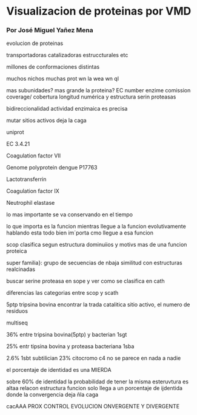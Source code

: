 # Visualizacion de proteinas por VMD

### Por José Miguel Yañez Mena  

evolucion de proteinas

transportadoras catalizadoras estruccturales etc

millones de conformaciones distintas 

muchos nichos muchas prot wn la wea wn ql

mas subunidades? mas grande la proteina?
EC number enzime comission 
coverage/ cobertura longitud numérica y estructura 
serin proteasas 

bidireccionalidad
actividad enzimaica es precisa 

mutar sitios activos deja la caga

uniprot

EC 3.4.21

Coagulation factor VII

Genome polyprotein dengue 	P17763 

Lactotransferrin

Coagulation factor IX 

Neutrophil elastase


lo mas importante se va conservando en el tiempo

lo que importa es la funcion
mientras llegue a la funcion evolutivamente hablando esta todo bien
im´porta cmo llegue a esa funcion

scop 
clasifica segun estructura dominuiios y motivs 
mas de una funcion proteica 

super familia}: grupo de secuencias de nbaja similitud con estructuras realcinadas


buscar serine proteasa en sope y ver como se clasifica en cath 

diferencias las categorias entre scop y scath 

5ptp tripsina bovina encontrar la trada catalitica sitio activo, el numero de residuos 

multiseq

36% entre tripsina bovina(5ptp) y bacterian 1sgt

25% 
 entr tipsina bovina y proteasa bacteriana 1sba 
 
 2.6%  1sbt subtilician
 23% citocromo c4 no se parece en nada a nadie 
 
 el porcentaje de identidad es una MIERDA 
 
 sobre 60% de identidad la probabilidad de tener la misma esteruvtura es altaa
 relacon estructura funcion solo llega a un porcentaje de ijdentida donde la convergencia deja ñla caga
 
cacAAA
PROX CONTROL EVOLUCION ONVERGENTE Y DIVERGENTE
